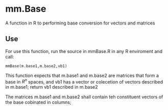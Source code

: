 # mm.Base
A function in R to performing base conversion for vectors and matrices

## Use
For use this function, run the source in mmBase.R in any R enviroment and call:

```mmBase(m.base1,m.base2,vb1)```

This function expects that m.base1 and m.base2 are matrices that form a base in $R^n$ spaces, and vb1 has a vector or colecetion of vectors described in m.base1; return vb1 described in m.base2

The matrices m.base1 and m.base2 shall contain teh constituent vectors of the base cobinated in columns;
